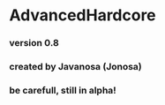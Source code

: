 # AdvancedHardcore
### version 0.8
### created by Javanosa (Jonosa)
### be carefull, still in alpha!
